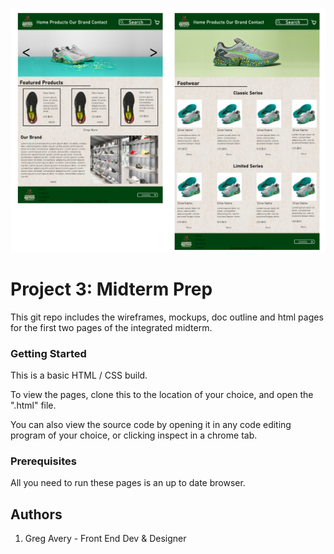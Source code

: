 ![All about my Project 3: Midterm Prep](images/site_mockups.png "Website Mockups")

# Project 3: Midterm Prep

This git repo includes the wireframes, mockups, doc outline and html pages for the first two pages of the integrated midterm.

### Getting Started
This is a basic HTML / CSS build.

To view the pages, clone this to the location of your choice, and open the ".html" file.

You can also view the source code by opening it in any code editing program of your choice, or clicking inspect in a chrome tab.

### Prerequisites
All you need to run these pages is an up to date browser.

## Authors
1. Greg Avery - Front End Dev & Designer
